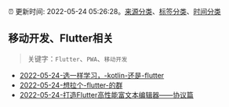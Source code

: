 :alarm_clock: 更新时间: 2022-05-24 05:26:28。[来源分类](../README.md)、[标签分类](../TAGS.md)、[时间分类](../TIMELINE.md)

## 移动开发、Flutter相关


> 关键字：`Flutter`、`PWA`、`移动开发`



- [2022-05-24-选一样学习，-kotlin-还是-flutter](https://www.v2ex.com/t/854910) 
- [2022-05-24-想拉个-flutter-的群](https://www.v2ex.com/t/854899) 
- [2022-05-24-打造Flutter高性能富文本编辑器——协议篇](https://toutiao.io/k/44f8gbz) 
